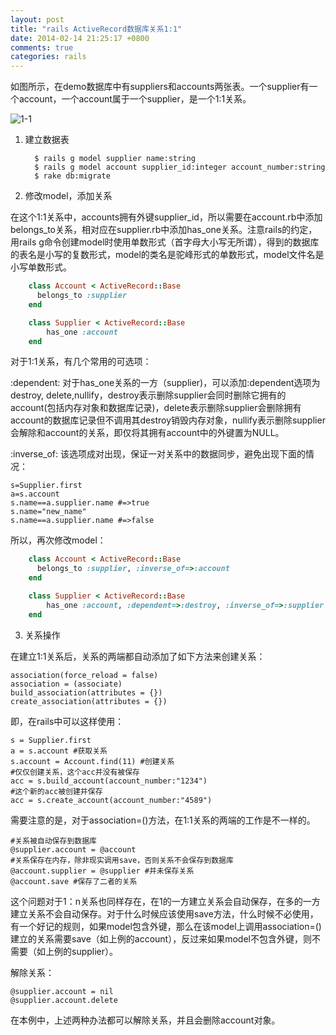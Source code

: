 ```yaml
---
layout: post
title: "rails ActiveRecord数据库关系1:1"
date: 2014-02-14 21:25:17 +0800
comments: true
categories: rails
---
```


如图所示，在demo数据库中有suppliers和accounts两张表。一个supplier有一个account，一个account属于一个supplier，是一个1:1关系。

![1-1](http://b.hiphotos.bdimg.com/album/s%3D550%3Bq%3D90%3Bc%3Dxiangce%2C100%2C100/sign=e9efbd7d0ef3d7ca08f63f73c224cf34/730e0cf3d7ca7bcb7b8b3d6cbc096b63f724a885.jpg?referer=c1b305f367380cd7bf0996dd089b&x=.jpg)

<!-- more -->

1. 建立数据表

		 $ rails g model supplier name:string
		 $ rails g model account supplier_id:integer account_number:string
		 $ rake db:migrate

2. 修改model，添加关系

在这个1:1关系中，accounts拥有外键supplier_id，所以需要在account.rb中添加belongs_to关系，相对应在supplier.rb中添加has_one关系。注意rails的约定，用rails g命令创建model时使用单数形式（首字母大小写无所谓），得到的数据库的表名是小写的复数形式，model的类名是驼峰形式的单数形式，model文件名是小写单数形式。

```ruby account.rb
	class Account < ActiveRecord::Base
	  belongs_to :supplier
	end
```

```ruby supplier.rb
	class Supplier < ActiveRecord::Base
	    has_one :account
	end
```

对于1:1关系，有几个常用的可选项：

:dependent: 对于has_one关系的一方（supplier)，可以添加:dependent选项为destroy, delete,nullify，destroy表示删除supplier会同时删除它拥有的account(包括内存对象和数据库记录)，delete表示删除supplier会删除拥有account的数据库记录但不调用其destroy销毁内存对象，nullify表示删除supplier会解除和account的关系，即仅将其拥有account中的外键置为NULL。

:inverse_of: 该选项成对出现，保证一对关系中的数据同步，避免出现下面的情况：

	s=Supplier.first
	a=s.account
	s.name==a.supplier.name #=>true
	s.name="new_name"
	s.name==a.supplier.name #=>false

所以，再次修改model：

```ruby account.rb
	class Account < ActiveRecord::Base
	  belongs_to :supplier, :inverse_of=>:account
	end
```

```ruby supplier.rb
	class Supplier < ActiveRecord::Base
	    has_one :account, :dependent=>:destroy, :inverse_of=>:supplier
	end
```

3. 关系操作

在建立1:1关系后，关系的两端都自动添加了如下方法来创建关系：

	association(force_reload = false)
	association = (associate)
	build_association(attributes = {})
	create_association(attributes = {})

即，在rails中可以这样使用：

	s = Supplier.first
	a = s.account #获取关系
	s.account = Account.find(11) #创建关系
	#仅仅创建关系，这个acc并没有被保存
	acc = s.build_account(account_number:"1234")
	#这个新的acc被创建并保存
	acc = s.create_account(account_number:"4589")

需要注意的是，对于association=()方法，在1:1关系的两端的工作是不一样的。

	#关系被自动保存到数据库
	@supplier.account = @account
	#关系保存在内存，除非现实调用save，否则关系不会保存到数据库
	@account.supplier = @supplier #并未保存关系
	@account.save #保存了二者的关系

这个问题对于1：n关系也同样存在，在1的一方建立关系会自动保存，在多的一方建立关系不会自动保存。对于什么时候应该使用save方法，什么时候不必使用，有一个好记的规则，如果model包含外键，那么在该model上调用association=()建立的关系需要save（如上例的account），反过来如果model不包含外键，则不需要（如上例的supplier）。

解除关系：

	@supplier.account = nil
	@supplier.account.delete

在本例中，上述两种办法都可以解除关系，并且会删除account对象。

